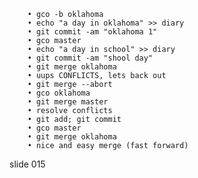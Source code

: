         • gco -b oklahoma
        • echo "a day in oklahoma" >> diary
        • git commit -am "oklahoma 1"
        • gco master
        • echo "a day in school" >> diary
        • git commit -am "shool day"
        • git merge oklahoma
        • uups CONFLICTS, lets back out
        • git merge --abort
        • gco oklahoma
        • git merge master
        • resolve conflicts
        • git add; git commit
        • gco master
        • git merge oklahoma
        • nice and easy merge (fast forward)

















































































slide 015
